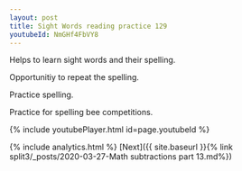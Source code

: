 ```yaml
---
layout: post
title: Sight Words reading practice 129
youtubeId: NmGHf4FbVY8
---
```

 
 
Helps to learn sight words and their spelling.

Opportunitiy to repeat the spelling. 

Practice spelling. 
 
Practice for spelling bee competitions. 
 
{% include youtubePlayer.html id=page.youtubeId %}
 
 
{% include analytics.html %} 
[Next]({{ site.baseurl }}{% link  split3/_posts/2020-03-27-Math subtractions part 13.md%})
 

